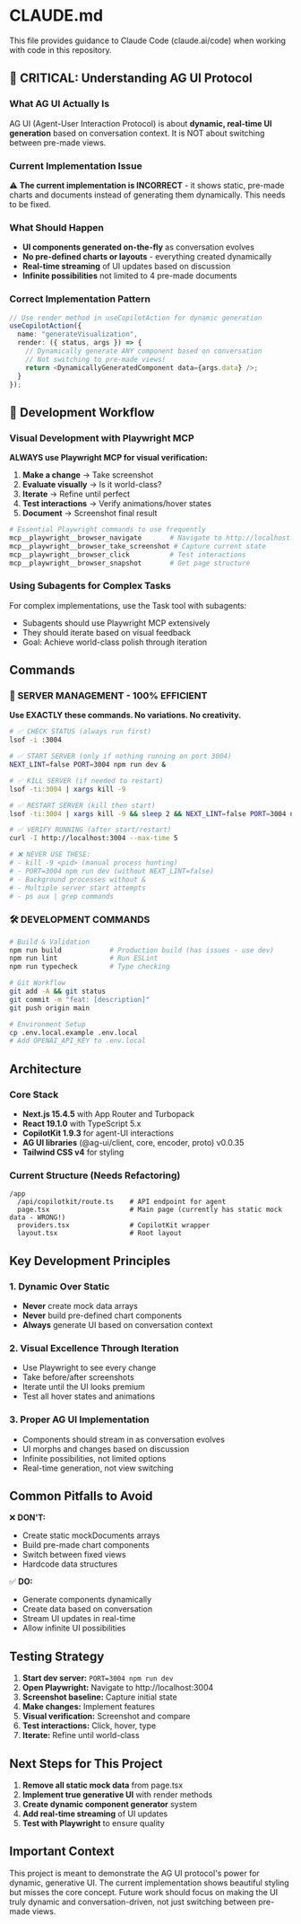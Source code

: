 # CLAUDE.md

This file provides guidance to Claude Code (claude.ai/code) when working with code in this repository.

## 🚨 CRITICAL: Understanding AG UI Protocol

### What AG UI Actually Is
AG UI (Agent-User Interaction Protocol) is about **dynamic, real-time UI generation** based on conversation context. It is NOT about switching between pre-made views.

### Current Implementation Issue
⚠️ **The current implementation is INCORRECT** - it shows static, pre-made charts and documents instead of generating them dynamically. This needs to be fixed.

### What Should Happen
- **UI components generated on-the-fly** as conversation evolves
- **No pre-defined charts or layouts** - everything created dynamically
- **Real-time streaming** of UI updates based on discussion
- **Infinite possibilities** not limited to 4 pre-made documents

### Correct Implementation Pattern
```typescript
// Use render method in useCopilotAction for dynamic generation
useCopilotAction({
  name: "generateVisualization",
  render: ({ status, args }) => {
    // Dynamically generate ANY component based on conversation
    // Not switching to pre-made views!
    return <DynamicallyGeneratedComponent data={args.data} />;
  }
});
```

## 🎨 Development Workflow

### Visual Development with Playwright MCP
**ALWAYS use Playwright MCP for visual verification:**

1. **Make a change** → Take screenshot
2. **Evaluate visually** → Is it world-class?
3. **Iterate** → Refine until perfect
4. **Test interactions** → Verify animations/hover states
5. **Document** → Screenshot final result

```bash
# Essential Playwright commands to use frequently
mcp__playwright__browser_navigate       # Navigate to http://localhost:3004
mcp__playwright__browser_take_screenshot # Capture current state
mcp__playwright__browser_click          # Test interactions
mcp__playwright__browser_snapshot       # Get page structure
```

### Using Subagents for Complex Tasks
For complex implementations, use the Task tool with subagents:
- Subagents should use Playwright MCP extensively
- They should iterate based on visual feedback
- Goal: Achieve world-class polish through iteration

## Commands

### 🚀 SERVER MANAGEMENT - 100% EFFICIENT
**Use EXACTLY these commands. No variations. No creativity.**

```bash
# ✅ CHECK STATUS (always run first)
lsof -i :3004

# ✅ START SERVER (only if nothing running on port 3004)
NEXT_LINT=false PORT=3004 npm run dev &

# ✅ KILL SERVER (if needed to restart)
lsof -ti:3004 | xargs kill -9

# ✅ RESTART SERVER (kill then start)
lsof -ti:3004 | xargs kill -9 && sleep 2 && NEXT_LINT=false PORT=3004 npm run dev &

# ✅ VERIFY RUNNING (after start/restart)
curl -I http://localhost:3004 --max-time 5

# ❌ NEVER USE THESE:
# - kill -9 <pid> (manual process hunting)
# - PORT=3004 npm run dev (without NEXT_LINT=false)
# - Background processes without &
# - Multiple server start attempts
# - ps aux | grep commands
```

### 🛠 DEVELOPMENT COMMANDS

```bash
# Build & Validation
npm run build            # Production build (has issues - use dev)
npm run lint             # Run ESLint
npm run typecheck        # Type checking

# Git Workflow
git add -A && git status
git commit -m "feat: [description]"
git push origin main

# Environment Setup
cp .env.local.example .env.local
# Add OPENAI_API_KEY to .env.local
```

## Architecture

### Core Stack
- **Next.js 15.4.5** with App Router and Turbopack
- **React 19.1.0** with TypeScript 5.x
- **CopilotKit 1.9.3** for agent-UI interactions
- **AG UI libraries** (@ag-ui/client, core, encoder, proto) v0.0.35
- **Tailwind CSS v4** for styling

### Current Structure (Needs Refactoring)
```
/app
  /api/copilotkit/route.ts    # API endpoint for agent
  page.tsx                    # Main page (currently has static mock data - WRONG!)
  providers.tsx               # CopilotKit wrapper
  layout.tsx                  # Root layout
```

## Key Development Principles

### 1. Dynamic Over Static
- **Never** create mock data arrays
- **Never** build pre-defined chart components
- **Always** generate UI based on conversation context

### 2. Visual Excellence Through Iteration
- Use Playwright to see every change
- Take before/after screenshots
- Iterate until the UI looks premium
- Test all hover states and animations

### 3. Proper AG UI Implementation
- Components should stream in as conversation evolves
- UI morphs and changes based on discussion
- Infinite possibilities, not limited options
- Real-time generation, not view switching

## Common Pitfalls to Avoid

❌ **DON'T:**
- Create static mockDocuments arrays
- Build pre-made chart components
- Switch between fixed views
- Hardcode data structures

✅ **DO:**
- Generate components dynamically
- Create data based on conversation
- Stream UI updates in real-time
- Allow infinite UI possibilities

## Testing Strategy

1. **Start dev server:** `PORT=3004 npm run dev`
2. **Open Playwright:** Navigate to http://localhost:3004
3. **Screenshot baseline:** Capture initial state
4. **Make changes:** Implement features
5. **Visual verification:** Screenshot and compare
6. **Test interactions:** Click, hover, type
7. **Iterate:** Refine until world-class

## Next Steps for This Project

1. **Remove all static mock data** from page.tsx
2. **Implement true generative UI** with render methods
3. **Create dynamic component generator** system
4. **Add real-time streaming** of UI updates
5. **Test with Playwright** to ensure quality

## Important Context

This project is meant to demonstrate the AG UI protocol's power for dynamic, generative UI. The current implementation shows beautiful styling but misses the core concept. Future work should focus on making the UI truly dynamic and conversation-driven, not just switching between pre-made views.